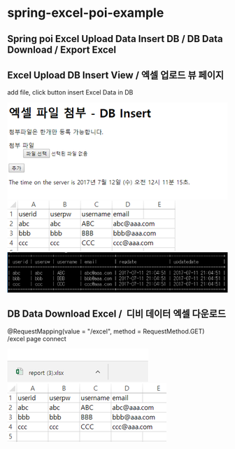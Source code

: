 # spring-excel-poi-example

## Spring poi Excel Upload Data Insert DB / DB Data Download / Export Excel <br/>

## Excel Upload DB Insert View /  엑셀 업로드 뷰 페이지 <br/>

add file, click button insert Excel Data in DB <br/>

![메인](/excel/src/main/webapp/resources/img/01.png) <br/>
![엑셀](/excel/src/main/webapp/resources/img/02.png) <br/>
![디비](/excel/src/main/webapp/resources/img/03.png) <br/>


## DB Data Download Excel /  디비 데이터 엑셀 다운로드 <br/>

@RequestMapping(value = "/excel", method = RequestMethod.GET) <br/>
/excel page connect <br/>

![다운로드](/excel/src/main/webapp/resources/img/04.png) <br/>
![엑셀결과](/excel/src/main/webapp/resources/img/05.png) <br/>


